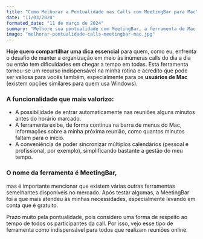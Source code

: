 ```yaml
---
title: "Como Melhorar a Pontualidade nas Calls com MeetingBar para Mac"
date: "11/03/2024"
formated_date: "11 de março de 2024"
summary: "Melhore sua pontualidade com MeetingBar, a ferramenta de Mac para gerenciamento eficiente de calls. Entrada automática em reuniões e sincronização de calendários para maior produtividade."
image: "melhorar-pontualidade-calls-meetingbar-mac.jpg"
---
```


**Hoje quero compartilhar uma dica essencial** para quem, como eu, enfrenta o desafio de manter a organização em meio às inúmeras calls do dia a dia ou então tem dificuldades em chegar a tempo em todas. Esta ferramenta tornou-se um recurso indispensável na minha rotina e acredito que pode ser valiosa para vocês também, especialmente para os **usuários de Mac** (existem opções similares para quem usa Windows).

### A funcionalidade que mais valorizo:
- A possibilidade de entrar automaticamente nas reuniões alguns minutos antes do horário marcado.
- A ferramenta exibe, de forma contínua na barra de menus do Mac, informações sobre a minha próxima reunião, como quantos minutos faltam para o início.
- A conveniência de poder sincronizar múltiplos calendários (pessoal e profissional, por exemplo), simplificando bastante a gestão do meu tempo.

### O nome da ferramenta é **MeetingBar**, 
mas é importante mencionar que existem várias outras ferramentas semelhantes disponíveis no mercado. Após testar algumas, a MeetingBar foi a que mais atendeu às minhas necessidades, especialmente levando em conta que é gratuito.

Prazo muito pela pontualidade, pois considero uma forma de respeito ao tempo de todos os participantes da call. Por isso, vejo esse tipo de ferramenta como indispensável para todos que realizam reuniões online.
